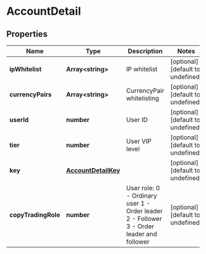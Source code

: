 # AccountDetail

## Properties

Name | Type | Description | Notes
------------ | ------------- | ------------- | -------------
**ipWhitelist** | **Array&lt;string&gt;** | IP whitelist | [optional] [default to undefined]
**currencyPairs** | **Array&lt;string&gt;** | CurrencyPair whitelisting | [optional] [default to undefined]
**userId** | **number** | User ID | [optional] [default to undefined]
**tier** | **number** | User VIP level | [optional] [default to undefined]
**key** | [**AccountDetailKey**](AccountDetailKey.md) |  | [optional] [default to undefined]
**copyTradingRole** | **number** | User role: 0 - Ordinary user 1 - Order leader 2 - Follower 3 - Order leader and follower | [optional] [default to undefined]


